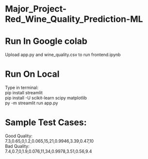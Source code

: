 # Major_Project-Red_Wine_Quality_Prediction-ML

# Run In Google colab
Upload app.py and wine_quality.csv to run frontend.ipynb

# Run On Local
Type in terminal:\
pip install streamlit\
pip install -U scikit-learn scipy matplotlib\
py -m streamlit run app.py

# Sample Test Cases:
Good Quality:\
7.3,0.65,0,1.2,0.065,15,21,0.9946,3.39,0.47,10\
Bad Quality:\
7.4,0.7,0,1.9,0.076,11,34,0.9978,3.51,0.56,9.4
